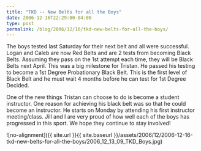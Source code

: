 ```yaml
---
title: "TKD -- New Belts for all the Boys"
date: 2006-12-16T22:29:00-04:00
type: post
permalink: /blog/2006/12/16/tkd-new-belts-for-all-the-boys/
---
```

The boys tested last Saturday for their next belt and all were successful. Logan and Caleb are now Red Belts and are 2 tests from becoming Black Belts. Assuming they pass on the 1st attempt each time, they will be Black Belts next April. This was a big milestone for Tristan. He passed his testing to become a 1st Degree Probationary Black Belt. This is the first level of Black Belt and he must wait 4 months before he can test for 1st Degree Decided.

One of the new things Tristan can choose to do is become a student instructor. One reason for achieving his black belt was so that he could become an instructor. He starts on Monday by attending his first instructor meeting/class. Jill and I are very proud of how well each of the boys has progressed in this sport. We hope they continue to stay involved!

![no-alignment]({{ site.url }}{{ site.baseurl }}/assets/2006/12/2006-12-16-tkd-new-belts-for-all-the-boys/2006_12_13_09_TKD_Boys.jpg)
